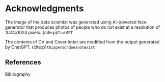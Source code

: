 # Acknowledgments

The image of the data scientist was generated using AI-powered face generator that produces photos of people who do not exist at a resolution of 1024x1024 pixels. {cite:p}`ChatGPT`

The contents of CV and Cover letter are modified from the output generated by ChatGPT. {cite:p}`thispersondoesnotexist`

## References
Bibliography




